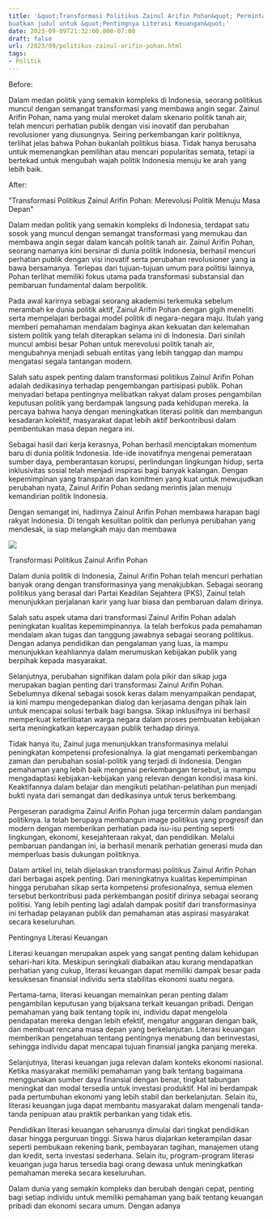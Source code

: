 ```yaml
---
title: '&quot;Transformasi Politikus Zainul Arifin Pohan&quot; Permintaan selanjutnya,
buatkan judul untuk &quot;Pentingnya Literasi Keuangan&quot;'
date: 2023-09-09T21:32:00.000-07:00
draft: false
url: /2023/09/politikus-zainul-arifin-pohan.html
tags: 
- Politik
---
```


  

Before:  
  
Dalam medan politik yang semakin kompleks di Indonesia, seorang politikus muncul dengan semangat transformasi yang membawa angin segar. Zainul Arifin Pohan, nama yang mulai meroket dalam skenario politik tanah air, telah mencuri perhatian publik dengan visi inovatif dan perubahan revolusioner yang diusungnya. Seiring perkembangan karir politiknya, terlihat jelas bahwa Pohan bukanlah politikus biasa. Tidak hanya berusaha untuk memenangkan pemilihan atau mencari popularitas semata, tetapi ia bertekad untuk mengubah wajah politik Indonesia menuju ke arah yang lebih baik.

  

After:  
  
"Transformasi Politikus Zainul Arifin Pohan: Merevolusi Politik Menuju Masa Depan"

  

Dalam medan politik yang semakin kompleks di Indonesia, terdapat satu sosok yang muncul dengan semangat transformasi yang memukau dan membawa angin segar dalam kancah politik tanah air. Zainul Arifin Pohan, seorang namanya kini bersinar di dunia politik Indonesia, berhasil mencuri perhatian publik dengan visi inovatif serta perubahan revolusioner yang ia bawa bersamanya. Terlepas dari tujuan-tujuan umum para politisi lainnya, Pohan terlihat memiliki fokus utama pada transformasi substansial dan pembaruan fundamental dalam berpolitik.

  

Pada awal karirnya sebagai seorang akademisi terkemuka sebelum merambah ke dunia politik aktif, Zainul Arifin Pohan dengan gigih meneliti serta mempelajari berbagai model politik di negara-negara maju. Itulah yang memberi pemahaman mendalam baginya akan kekuatan dan kelemahan sistem politik yang telah diterapkan selama ini di Indonesia. Dari sinilah muncul ambisi besar Pohan untuk merevolusi politik tanah air, mengubahnya menjadi sebuah entitas yang lebih tanggap dan mampu mengatasi segala tantangan modern.

  

Salah satu aspek penting dalam transformasi politikus Zainul Arifin Pohan adalah dedikasinya terhadap pengembangan partisipasi publik. Pohan menyadari betapa pentingnya melibatkan rakyat dalam proses pengambilan keputusan politik yang berdampak langsung pada kehidupan mereka. Ia percaya bahwa hanya dengan meningkatkan literasi politik dan membangun kesadaran kolektif, masyarakat dapat lebih aktif berkontribusi dalam pembentukan masa depan negara ini.

  

Sebagai hasil dari kerja kerasnya, Pohan berhasil menciptakan momentum baru di dunia politik Indonesia. Ide-ide inovatifnya mengenai pemerataan sumber daya, pemberantasan korupsi, perlindungan lingkungan hidup, serta inklusivitas sosial telah menjadi inspirasi bagi banyak kalangan. Dengan kepemimpinan yang transparan dan komitmen yang kuat untuk mewujudkan perubahan nyata, Zainul Arifin Pohan sedang merintis jalan menuju kemandirian politik Indonesia.

  

Dengan semangat ini, hadirnya Zainul Arifin Pohan membawa harapan bagi rakyat Indonesia. Di tengah kesulitan politik dan perlunya perubahan yang mendesak, ia siap melangkah maju dan membawa

  

![](https://static.republika.co.id/uploads/images/xlarge/kh-zainul-arifin-pohan-tokoh-nahdliyin-yang-pada-masa_201114192939-894.jpg)

  

Transformasi Politikus Zainul Arifin Pohan

  

Dalam dunia politik di Indonesia, Zainul Arifin Pohan telah mencuri perhatian banyak orang dengan transformasinya yang menakjubkan. Sebagai seorang politikus yang berasal dari Partai Keadilan Sejahtera (PKS), Zainul telah menunjukkan perjalanan karir yang luar biasa dan pembaruan dalam dirinya.

  

Salah satu aspek utama dari transformasi Zainul Arifin Pohan adalah peningkatan kualitas kepemimpinannya. Ia telah berfokus pada pemahaman mendalam akan tugas dan tanggung jawabnya sebagai seorang politikus. Dengan adanya pendidikan dan pengalaman yang luas, ia mampu menunjukkan keahliannya dalam merumuskan kebijakan publik yang berpihak kepada masyarakat.

  

Selanjutnya, perubahan signifikan dalam pola pikir dan sikap juga merupakan bagian penting dari transformasi Zainul Arifin Pohan. Sebelumnya dikenal sebagai sosok keras dalam menyampaikan pendapat, ia kini mampu mengedepankan dialog dan kerjasama dengan pihak lain untuk mencapai solusi terbaik bagi bangsa. Sikap inklusifnya ini berhasil memperkuat keterlibatan warga negara dalam proses pembuatan kebijakan serta meningkatkan kepercayaan publik terhadap dirinya.

  

Tidak hanya itu, Zainul juga menunjukkan transformasinya melalui peningkatan kompetensi profesionalnya. Ia giat mengamati perkembangan zaman dan perubahan sosial-politik yang terjadi di Indonesia. Dengan pemahaman yang lebih baik mengenai perkembangan tersebut, ia mampu mengadaptasi kebijakan-kebijakan yang relevan dengan kondisi masa kini. Keaktifannya dalam belajar dan mengikuti pelatihan-pelatihan pun menjadi bukti nyata dari semangat dan dedikasinya untuk terus berkembang.

  

Pergeseran paradigma Zainul Arifin Pohan juga tercermin dalam pandangan politiknya. Ia telah berupaya membangun image politikus yang progresif dan modern dengan memberikan perhatian pada isu-isu penting seperti lingkungan, ekonomi, kesejahteraan rakyat, dan pendidikan. Melalui pembaruan pandangan ini, ia berhasil menarik perhatian generasi muda dan memperluas basis dukungan politiknya.

  

Dalam artikel ini, telah dijelaskan transformasi politikus Zainul Arifin Pohan dari berbagai aspek penting. Dari meningkatnya kualitas kepemimpinan hingga perubahan sikap serta kompetensi profesionalnya, semua elemen tersebut berkontribusi pada perkembangan positif dirinya sebagai seorang politisi. Yang lebih penting lagi adalah dampak positif dari transformasinya ini terhadap pelayanan publik dan pemahaman atas aspirasi masyarakat secara keseluruhan.

  

Pentingnya Literasi Keuangan

  

Literasi keuangan merupakan aspek yang sangat penting dalam kehidupan sehari-hari kita. Meskipun seringkali diabaikan atau kurang mendapatkan perhatian yang cukup, literasi keuangan dapat memiliki dampak besar pada kesuksesan finansial individu serta stabilitas ekonomi suatu negara.

  

Pertama-tama, literasi keuangan memainkan peran penting dalam pengambilan keputusan yang bijaksana terkait keuangan pribadi. Dengan pemahaman yang baik tentang topik ini, individu dapat mengelola pendapatan mereka dengan lebih efektif, mengatur anggaran dengan baik, dan membuat rencana masa depan yang berkelanjutan. Literasi keuangan memberikan pengetahuan tentang pentingnya menabung dan berinvestasi, sehingga individu dapat mencapai tujuan finansial jangka panjang mereka.

  

Selanjutnya, literasi keuangan juga relevan dalam konteks ekonomi nasional. Ketika masyarakat memiliki pemahaman yang baik tentang bagaimana menggunakan sumber daya finansial dengan benar, tingkat tabungan meningkat dan modal tersedia untuk investasi produktif. Hal ini berdampak pada pertumbuhan ekonomi yang lebih stabil dan berkelanjutan. Selain itu, literasi keuangan juga dapat membantu masyarakat dalam mengenali tanda-tanda penipuan atau praktik perbankan yang tidak etis.

  

Pendidikan literasi keuangan seharusnya dimulai dari tingkat pendidikan dasar hingga perguruan tinggi. Siswa harus diajarkan keterampilan dasar seperti pembukaan rekening bank, pembayaran tagihan, manajemen utang dan kredit, serta investasi sederhana. Selain itu, program-program literasi keuangan juga harus tersedia bagi orang dewasa untuk meningkatkan pemahaman mereka secara keseluruhan.

  

Dalam dunia yang semakin kompleks dan berubah dengan cepat, penting bagi setiap individu untuk memiliki pemahaman yang baik tentang keuangan pribadi dan ekonomi secara umum. Dengan adanya